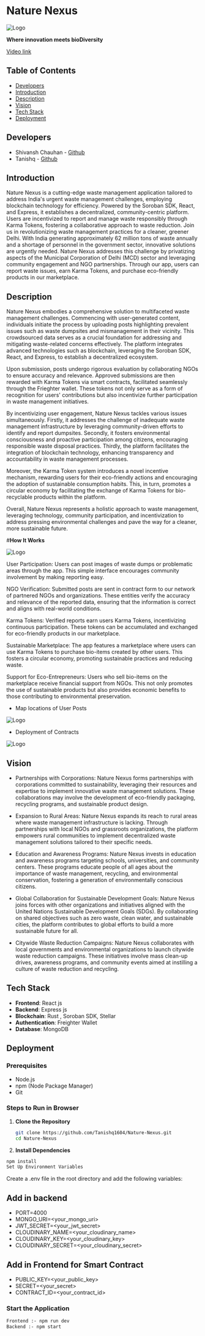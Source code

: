 # **Nature Nexus**
![Logo](frontend/public/logo.png)

__Where innovation meets bioDiversity__

[Video link](https://drive.google.com/file/d/1jDbsLdpS1TP6UNXqvwUTW1xBZsKVSODX/view?usp=sharing)



## **Table of Contents**

- [Developers](#Developers)
- [Introduction](#introduction)
- [Description](#Description)
- [Vision](#Vision)
- [Tech Stack](#tech-stack)
- [Deployment](#Deployment)

## **Developers**

- Shivansh Chauhan - [Github](https://github.com/Programmer-Shivansh)
- Tanishq  - [Github](https://github.com/Tanishq1604)


## **Introduction**
Nature Nexus is a cutting-edge waste management application tailored to address India's urgent waste management challenges, employing blockchain technology for efficiency. Powered by the Soroban SDK, React, and Express, it establishes a decentralized, community-centric platform. Users are incentivized to report and manage waste responsibly through Karma Tokens, fostering a collaborative approach to waste reduction. Join us in revolutionizing waste management practices for a cleaner, greener Delhi.
With India generating approximately 62 million tons of waste annually and a shortage of personnel in the government sector, innovative solutions are urgently needed. Nature Nexus addresses this challenge by privatizing aspects of the Municipal Corporation of Delhi (MCD) sector and leveraging community engagement and NGO partnerships. Through our app, users can report waste issues, earn Karma Tokens, and purchase eco-friendly products in our marketplace.

## **Description**


Nature Nexus embodies a comprehensive solution to multifaceted waste management challenges. Commencing with user-generated content, individuals initiate the process by uploading posts highlighting prevalent issues such as waste dumpsites and mismanagement in their vicinity. This crowdsourced data serves as a crucial foundation for addressing and mitigating waste-related concerns effectively. The platform integrates advanced technologies such as blockchain, leveraging the Soroban SDK, React, and Express, to establish a decentralized ecosystem.

Upon submission, posts undergo rigorous evaluation by collaborating NGOs to ensure accuracy and relevance. Approved submissions are then rewarded with Karma Tokens via smart contracts, facilitated seamlessly through the Frieghter wallet. These tokens not only serve as a form of recognition for users' contributions but also incentivize further participation in waste management initiatives.

By incentivizing user engagement, Nature Nexus tackles various issues simultaneously. Firstly, it addresses the challenge of inadequate waste management infrastructure by leveraging community-driven efforts to identify and report dumpsites. Secondly, it fosters environmental consciousness and proactive participation among citizens, encouraging responsible waste disposal practices. Thirdly, the platform facilitates the integration of blockchain technology, enhancing transparency and accountability in waste management processes.

Moreover, the Karma Token system introduces a novel incentive mechanism, rewarding users for their eco-friendly actions and encouraging the adoption of sustainable consumption habits. This, in turn, promotes a circular economy by facilitating the exchange of Karma Tokens for bio-recyclable products within the platform.

Overall, Nature Nexus represents a holistic approach to waste management, leveraging technology, community participation, and incentivization to address pressing environmental challenges and pave the way for a cleaner, more sustainable future.

#__How It Works__

![Logo](frontend/public/Working.png)

User Participation: Users can post images of waste dumps or problematic areas through the app. This simple interface encourages community involvement by making reporting easy.

NGO Verification: Submitted posts are sent in contract form to our network of partnered NGOs and organizations. These entities verify the accuracy and relevance of the reported data, ensuring that the information is correct and aligns with real-world conditions.

Karma Tokens: Verified reports earn users Karma Tokens, incentivizing continuous participation. These tokens can be accumulated and exchanged for eco-friendly products in our marketplace.

Sustainable Marketplace: The app features a marketplace where users can use Karma Tokens to purchase bio-items created by other users. This fosters a circular economy, promoting sustainable practices and reducing waste.

Support for Eco-Entrepreneurs: Users who sell bio-items on the marketplace receive financial support from NGOs. This not only promotes the use of sustainable products but also provides economic benefits to those contributing to environmental preservation.

- Map locations of User Posts

![Logo](frontend/public/Map.jpg)

- Deployment of Contracts
  
![Logo](frontend/public/Okashi.png)

## **Vision**
 - Partnerships with Corporations: 
 Nature Nexus forms partnerships with corporations committed to sustainability, leveraging their resources and expertise to implement innovative waste management solutions. These collaborations may involve the development of eco-friendly packaging, recycling programs, and sustainable product design.

- Expansion to Rural Areas:
 Nature Nexus expands its reach to rural areas where waste management infrastructure is lacking. Through partnerships with local NGOs and grassroots organizations, the platform empowers rural communities to implement decentralized waste management solutions tailored to their specific needs.

- Education and Awareness Programs:
 Nature Nexus invests in education and awareness programs targeting schools, universities, and community centers. These programs educate people of all ages about the importance of waste management, recycling, and environmental conservation, fostering a generation of environmentally conscious citizens.

- Global Collaboration for Sustainable Development Goals: 
Nature Nexus joins forces with other organizations and initiatives aligned with the United Nations Sustainable Development Goals (SDGs). By collaborating on shared objectives such as zero waste, clean water, and sustainable cities, the platform contributes to global efforts to build a more sustainable future for all.

- Citywide Waste Reduction Campaigns: 
Nature Nexus collaborates with local governments and environmental organizations to launch citywide waste reduction campaigns. These initiatives involve mass clean-up drives, awareness programs, and community events aimed at instilling a culture of waste reduction and recycling.



## **Tech Stack**

- **Frontend**: React js
- **Backend**: Express js
- **Blockchain**: Rust , Soroban SDK, Stellar
- **Authentication**: Freighter Wallet
- **Database**: MongoDB


## **Deployment**


### **Prerequisites**

- Node.js
- npm (Node Package Manager)
- Git

### **Steps to Run in Browser**

1. **Clone the Repository**

   ```bash
   git clone https://github.com/Tanishq1604/Nature-Nexus.git
   cd Nature-Nexus


2. **Install Dependencies**

```bash
npm install
Set Up Environment Variables

```

Create a .env file in the root directory and add the following variables:

## **Add in backend**
- PORT=4000
- MONGO_URI=<your_mongo_uri>
- JWT_SECRET=<your_jwt_secret>
- CLOUDINARY_NAME=<your_cloudinary_name>
- CLOUDINARY_KEY=<your_cloudinary_key>
- CLOUDINARY_SECRET=<your_cloudinary_secret>

## **Add in Frontend for Smart Contract**
- PUBLIC_KEY=<your_public_key>
- SECRET=<your_secret>
- CONTRACT_ID=<your_contract_id>


### **Start the Application**

```bash
Frontend :- npm run dev
Backend :- npm start
   ```



